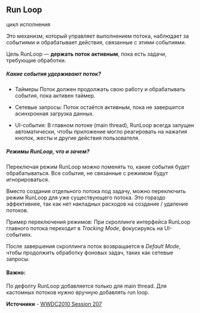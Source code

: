 
## Run Loop 
цикл исполнения

Это механизм, который управляет выполнением потока, наблюдает за событиями и обрабатывает действия, связанные с этими событиями. 

Цель RunLoop — **держать поток активным**, пока есть задачи, требующие обработки.

##### Какие события удерживают поток?
* Таймеры
	Поток должен продолжать свою работу и обрабатывать события, пока активен таймер.

* Сетевые запросы: 
	Поток остаётся активным, пока не завершится асинхронная загрузка данных.

* UI-события:
	В главном потоке (main thread), RunLoop всегда запущен автоматически, чтобы приложение могло реагировать на нажатия кнопок, жесты и другие действия пользователя.

##### Режимы RunLoop, что и зачем?
Переключая режим RunLoop можно поменять то, какие события будет обрабатываться.
Все события, не связанные с режимом будут игнорироваться.

Вместо создания отдельного потока под задачу, можно переключить режим RunLoop для уже существующего потока. Это гораздо эффективнее, так как нет накладных расходов на создание / удаление потоков.

Пример переключения режимов: 
При скроллинге интерфейса RunLoop главного потока переходит в *Tracking Mode*, фокусируясь на UI-событиях. 

После завершения скроллинга поток возвращается в *Default Mode*, чтобы продолжить обработку фоновых задач, таких как сетевые запросы.

#### Важно:
По дефолту RunLoop добавляется только для main thread. 
Для кастомных потоков нужно вручную добавлять run loop.


**Источники** - [WWDC2010 Session 207](https://forums.developer.apple.com/forums/thread/717392) 